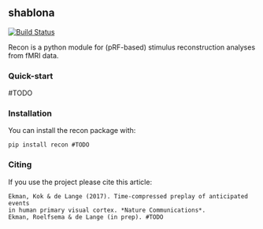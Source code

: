 ## shablona
[![Build Status](https://travis-ci.org/mekman/recon.svg?branch=master)](https://travis-ci.org/mekman/recon)

Recon is a python module for (pRF-based) stimulus reconstruction analyses from
fMRI data.

### Quick-start

#TODO

### Installation

You can install the recon package with:

    pip install recon #TODO


### Citing

If you use the project please cite this article:

    Ekman, Kok & de Lange (2017). Time-compressed preplay of anticipated events
    in human primary visual cortex. *Nature Communications*.
    Ekman, Roelfsema & de Lange (in prep). #TODO
